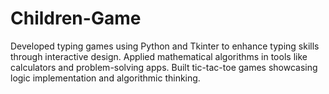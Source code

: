 # Children-Game
Developed typing games using Python and Tkinter to enhance typing skills through interactive design. Applied mathematical algorithms in tools like calculators and problem-solving apps. Built tic-tac-toe games showcasing logic implementation and algorithmic thinking. 
